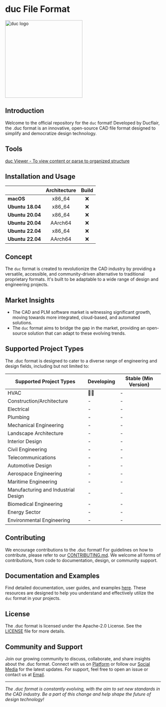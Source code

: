 # duc File Format

<picture>
  <source media="(prefers-color-scheme: dark)" srcset="https://ducflair-test-s3.s3.eu-west-2.amazonaws.com/docs/duc-lang.svg">
  <img src="https://ducflair-test-s3.s3.eu-west-2.amazonaws.com/docs/duc-lang.svg" alt="duc logo" height="250">
</picture>

## Introduction

Welcome to the official repository for the `duc` format! Developed by Ducflair, the .duc format is an innovative, open-source CAD file format designed to simplify and democratize design technology.

## Tools
[duc Viewer - To view content or parse to organized structure](https://view.ducflair.com)


## Installation and Usage

| | **Architecture** | **Build** |
|---|:---:|:---:|
| **macOS**        | x86_64 | ❌ |
| **Ubuntu 18.04** | x86_64 | ❌ |
| **Ubuntu 20.04** | x86_64 | ❌ |
| **Ubuntu 20.04** | AArch64 | ❌ |
| **Ubuntu 22.04** | x86_64 | ❌ |
| **Ubuntu 22.04** | AArch64 | ❌ |



## Concept

The `duc` format is created to revolutionize the CAD industry by providing a versatile, accessible, and community-driven alternative to traditional proprietary formats. It's built to be adaptable to a wide range of design and engineering projects.

## Market Insights

- The CAD and PLM software market is witnessing significant growth, moving towards more integrated, cloud-based, and automated solutions.
- The `duc` format aims to bridge the gap in the market, providing an open-source solution that can adapt to these evolving trends.

## Supported Project Types

The .duc format is designed to cater to a diverse range of engineering and design fields, including but not limited to:

| Supported Project Types | Developing | Stable (Min Version) |
| --- | --- | --- |
| HVAC | 👷‍♂️ | - |
| Construction/Architecture | - | - |
| Electrical | - | - |
| Plumbing | - | - |
| Mechanical Engineering | - | - |
| Landscape Architecture | - | - |
| Interior Design | - | - |
| Civil Engineering | - | - |
| Telecommunications | - | - |
| Automotive Design | - | - |
| Aerospace Engineering | - | - |
| Maritime Engineering | - | - |
| Manufacturing and Industrial Design | - | - |
| Biomedical Engineering | - | - |
| Energy Sector | - | - |
| Environmental Engineering | - | - |

## Contributing

We encourage contributions to the .duc format! For guidelines on how to contribute, please refer to our [CONTRIBUTING.md](https://www.notion.so/CONTRIBUTING.md). We welcome all forms of contributions, from code to documentation, design, or community support.

## Documentation and Examples

Find detailed documentation, user guides, and examples [here](https://www.notion.so/docs). These resources are designed to help you understand and effectively utilize the `duc` format in your projects.

## License

The .duc format is licensed under the Apache-2.0 License. See the [LICENSE](https://www.notion.so/LICENSE) file for more details.

## Community and Support

Join our growing community to discuss, collaborate, and share insights about the .duc format. Connect with us on [Platform](https://www.notion.so/URL) or follow our [Social Media](https://www.notion.so/URL) for the latest updates. For support, feel free to open an issue or contact us at [Email](https://www.notion.so/URL).

---

*The .duc format is constantly evolving, with the aim to set new standards in the CAD industry. Be a part of this change and help shape the future of design technology!*
